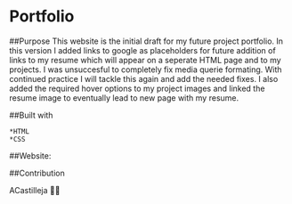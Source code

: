 # Portfolio
##Purpose
This website is the initial draft for my future project portfolio.
In this version I added links to google as placeholders for future addition of links to my resume which will appear on a seperate HTML page and to my projects.
I was unsuccesful to completely fix media querie formating.  With continued practice I will tackle this again and add the needed fixes.
I also added the required hover options to my project images and linked the resume image to eventually lead to new page with my resume.

##Built with 

    *HTML
    *CSS

##Website:

##Contribution

ACastilleja ✌🏼